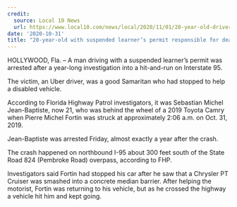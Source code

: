 ```yaml
---
credit:
  source: Local 10 News
  url: https://www.local10.com/news/local/2020/11/01/20-year-old-driver-with-suspended-learners-permit-responsible-for-deadly-hit-and-run-crash-on-i-95-police-say/
date: '2020-10-31'
title: "20-year-old with suspended learner’s permit responsible for deadly hit and run, police say"
---
```

HOLLYWOOD, Fla. – A man driving with a suspended learner’s permit was arrested after a year-long investigation into a hit-and-run on Interstate 95.

The victim, an Uber driver, was a good Samaritan who had stopped to help a disabled vehicle.

According to Florida Highway Patrol investigators, it was Sebastian Michel Jean-Baptiste, now 21, who was behind the wheel of a 2019 Toyota Camry when Pierre Michel Fortin was struck at approximately 2:06 a.m. on Oct. 31, 2019.

Jean-Baptiste was arrested Friday, almost exactly a year after the crash.

The crash happened on northbound I-95 about 300 feet south of the State Road 824 (Pembroke Road) overpass, according to FHP.

Investigators said Fortin had stopped his car after he saw that a Chrysler PT Cruiser was smashed into a concrete median barrier. After helping the motorist, Fortin was returning to his vehicle, but as he crossed the highway a vehicle hit him and kept going.
